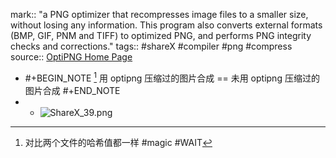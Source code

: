 mark:: "a PNG optimizer that recompresses image files to a smaller size, without losing any information. This program also converts external formats (BMP, GIF, PNM and TIFF) to optimized PNG, and performs PNG integrity checks and corrections."
tags:: #shareX #compiler #png #compress
source:: [OptiPNG Home Page](https://optipng.sourceforge.net/)

- #+BEGIN_NOTE
  [^1] 用 optipng 压缩过的图片合成 == 未用 optipng 压缩过的图片合成
  #+END_NOTE
- [^1]: 对比两个文件的哈希值都一样 #magic #WAIT
  - ![ShareX_39.png](../assets/ShareX_39_1673338132238_0.png)